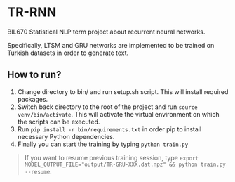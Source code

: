 # TR-RNN

BIL670 Statistical NLP term project about recurrent neural networks. 

Specifically, LTSM and GRU networks are implemented to be trained on Turkish datasets in order to generate text.

## How to run?

1. Change directory to bin/ and run setup.sh script. This will install required packages.
2. Switch back directory to the root of the project and run `source venv/bin/activate`. This will activate the virtual environment on which the scripts can be executed.
3. Run `pip install -r bin/requirements.txt` in order pip to install necessary Python dependencies.
4. Finally you can start the training by typing `python train.py`

 > If you want to resume previous training session, type `export MODEL_OUTPUT_FILE="output/TR-GRU-XXX.dat.npz" && python train.py --resume`.


